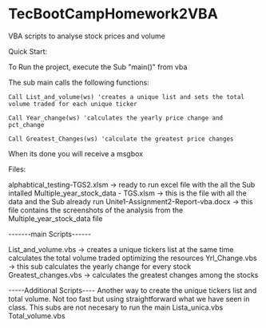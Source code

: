 # TecBootCampHomework2VBA
VBA scripts to analyse stock prices and volume


Quick Start:

To Run the project, execute the Sub "main()" from vba

The sub main calls the following functions:

    Call List_and_volume(ws) 'creates a unique list and sets the total volume traded for each unique ticker

    Call Year_change(ws) 'calculates the yearly price change and pct_change

    Call Greatest_Changes(ws) 'calculate the greatest price changes

When its done you will receive a msgbox


Files:

alphabtical_testing-TGS2.xlsm -> ready to run excel file with the all the Sub intalled
Multiple_year_stock_data - TGS.xlsm -> this is the file with all the data and the Sub already run
Unite1-Assignment2-Report-vba.docx -> this file contains the screenshots of the analysis from the Multiple_year_stock_data file

-------main Scripts------

List_and_volume.vbs -> creates a unique tickers list at the same time calculates the total volume traded optimizing the resources
Yrl_Change.vbs -> this sub calculates the yearly change for every stock
Greatest_changes.vbs  -> calculates the greatest changes among the stocks

-----Additional Scripts----
Another way to create the unique tickers list and total volume. Not too fast but using straightforward what we have seen in class.
This subs are not necesary to run the main
Lista_unica.vbs 
Total_volume.vbs



